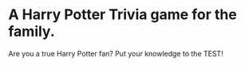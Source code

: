 ﻿# A Harry Potter Trivia game for the family.

 Are you a true Harry Potter fan? Put your knowledge to the TEST!
